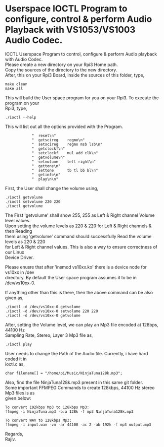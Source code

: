 # Userspace IOCTL Program to configure, control & perform Audio Playback with VS1053/VS1003 Audio Codec.

IOCTL Userspace Program to control, configure & perform Audio playback with Audio 
Codec.\
Please create a new directory on your Rpi3 Home path.\
Copy the sources of the directory to the new directory.\
After, this on your Rpi3 Board, inside the sources of this folder, type,
```
make clean
make all
```
This will build the User space program for you on your Rpi3. To execute the program on your\
Rpi3, type,
```
./ioctl --help
```
This will list out all the options provided with the Program.
```
			"  reset\n"
			"  getscireg    regno\n"
			"  setscireg    regno msb lsb\n"
			"  getclockf\n"
			"  setclockf    mul add clk\n"
			"  getvolume\n"
			"  setvolume    left right\n"
			"  gettone\n"
			"  settone      tb tl bb bl\n"
			"  getinfo\n"
			"  play\n\n"
```
First, the User shall change the volume using,
```
./ioctl getvolume
./ioctl setvolume 220 220
./ioctl getvolume
```
The First 'getvolume' shall show 255, 255 as Left & Right channel Volume level values.\
Upon setting the volume levels as 220 & 220 for Left & Right channels & then Reading\
them using 'getvolume' command should successfully Read the volume levels as 220 & 220\
for Left & Right channel values. This is also a way to ensure correctness of our Linux\
Device Driver.

Please enusre that after 'insmod vs10xx.ko' there is a device node for vs10xx in /dev\
directory. By default the User space program assumes it to be in /dev/vs10xx-0.

If anything other than this is there, then the above command can be also given as,
```
./ioctl -d /dev/vs10xx-0 getvolume
./ioctl -d /dev/vs10xx-0 setvolume 220 220
./ioctl -d /dev/vs10xx-0 getvolume
```
After, setting the Volume level, we can play an Mp3 file encoded at 128bps, 44100 Hz\
Sampling Rate, Stereo, Layer 3 Mp3 file as,
```
./ioctl play
```
User needs to change the Path of the Audio file. Currently, i have hard coded it in\
ioctl.c as,
```
char filename[] = "/home/pi/Music/NinjaTuna128k.mp3";
```
Also, find the file NinjaTuna128k.mp3 present in this same git folder.\
Some important FFMPEG Commands to create 128kbps, 44100 Hz stereo Mp3 files is as\
given below:
```
To convert 192kbps Mp3 to 128kbps Mp3:
ffmpeg -i NinjaTuna.mp3 -b:a 128k -f mp3 NinjaTuna128k.mp3

To convert WAV to 128kbps Mp3:
ffmpeg -i input.wav -vn -ar 44100 -ac 2 -ab 192k -f mp3 output.mp3
```

Regards,\
Rajiv.
